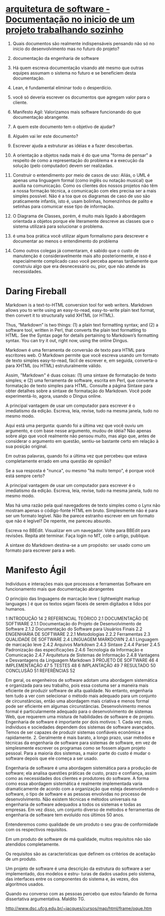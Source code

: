 # [arquitetura de software - Documentação no inicio de um projeto trabalhando sozinho](https://pt.stackoverflow.com/questions/53491/documenta%C3%A7%C3%A3o-no-inicio-de-um-projeto-trabalhando-sozinho)

1. Quais documentos são realmente indispensáveis pensando não só no inicio do desenvolvimento mas no futuro do projeto?

2. documentação da engenharia de software

3. Há quem escreva documentação visando até mesmo que outras equipes assumam o sistema no futuro e se beneficiem desta documentação.

4. Lean, é fundamental eliminar todo o desperdício.

5. você só deveria escrever os documentos que agregam valor para o cliente.

6. Manifesto Agil: Valorizamos mais software funcionando do que documentação abrangente.

7. A quem este documento tem o objetivo de ajudar?

8. Alguém vai ler este documento?

9. Escrever ajuda a estruturar as idéias e a fazer descobertas.

10. A orientação a objetos nada mais é do que uma "forma de pensar" a respeito de como a representação do problema e a execução da solução (pelo computador) devem ser realizadas.

11. Construir o entendimento por meio de casos de uso: Aliás, o UML é apenas uma linguagem formal (como inglês ou notação musical) que auxilia na comunicação. Como os clientes dos nossos projetos não têm a nossa formação técnica, a comunicação com eles precisa ser a mais simples possível. Não é a toa que os diagramas de caso de uso são praticamente infantis, isto é, usam bolinhas, homenzinhos de palito e setinhas para comunicar esse tipo de informação.

12. O Diagrama de Classes, porém, é muito mais ligado à abordagem orientada a objetos porque ele literamente descreve as classes que o sistema utilizará para solucionar o problema.

13. é uma boa prática você utilizar algum formalismo para descrever e documentar ao menos o entendimento do problema

14. Como outros colegas já comentaram, é sabido que o custo de manutenção é consideravelmente mais alto posteriormente, e isso é especialmente complicado caso você perceba apenas tardiamente que construiu algo que era desnecessário ou, pior, que não atende às necessidades.

# Daring Fireball

Markdown is a text-to-HTML conversion tool for web writers. Markdown allows you to write using an easy-to-read, easy-to-write plain text format, then convert it to structurally valid XHTML (or HTML).

Thus, “Markdown” is two things: (1) a plain text formatting syntax; and (2) a software tool, written in Perl, that converts the plain text formatting to HTML. See the Syntax page for details pertaining to Markdown’s formatting syntax. You can try it out, right now, using the online Dingus.

Markdown é uma ferramenta de conversão de texto para HTML para escritores web. O Markdown permite que você escreva usando um formato de texto simples easy-to-read, fácil de escrever e, em seguida, converta-o para XHTML (ou HTML) estruturalmente válido.

Assim, "Markdown" é duas coisas: (1) uma sintaxe de formatação de texto simples; e (2) uma ferramenta de software, escrita em Perl, que converte a formatação de texto simples para HTML. Consulte a página Sintaxe para obter detalhes sobre a sintaxe de formatação do Markdown. Você pode experimentá-lo, agora, usando o Dingus online.

A principal vantagem de usar um computador para escrever é o imediatismo da edição. Escreva, leia, revise, tudo na mesma janela, tudo no mesmo modo.

Aqui está uma pergunta: quando foi a última vez que você ouviu um argumento, e com base nesse argumento, mudou de idéia? Não apenas sobre algo que você realmente não pensou muito, mas algo que, antes de considerar o argumento em questão, sentiu-se bastante certo em relação à sua posição original.

Em outras palavras, quando foi a última vez que percebeu que estava completamente errado em uma questão de opinião?

Se a sua resposta é "nunca", ou mesmo "há muito tempo", é porque você está sempre certo?

A principal vantagem de usar um computador para escrever é o imediatismo da edição. Escreva, leia, revise, tudo na mesma janela, tudo no mesmo modo.

Mas há uma razão pela qual navegadores de texto simples como o Lynx não mostram apenas o código-fonte HTML em bruto. Simplesmente não é para ser um formato legível. Não lhe parece estranho escrever em um formato que não é legível? De repente, me pareceu absurdo.

Escreva no BBEdit.
Visualizar em um navegador.
Volte para BBEdit para revisões.
Repita até terminar.
Faça login no MT, cole o artigo, publique.

A sintaxe do Markdown destina-se a um propósito: ser usado como um formato para escrever para a web.

# Manifesto Ágil

Indivíduos e interações mais que processos e ferramentas
Software em funcionamento mais que documentação abrangentes

O princípio das linguagens de marcação leve (
lightweight markup languages
) é
que os textos sejam fáceis de serem digitados e lidos por humanos.


1 INTRODUÇÃO	14
2 REFERENCIAL TEÓRICO
2.1 DOCUMENTAÇÃO DE SOFTWARE
2.1.1 Documentação do Projeto de Desenvolvimento de Software
2.1.2 Documentação do Software para Usuários Finais
2.2 ENGENHARIA DE SOFTWARE
2.2.1 Metodologias
2.2.2 Ferramentas
2.3 QUALIDADE DE SOFTWARE
2.4 LINGUAGEM MARKDOWN
2.4.1 Linguagem de marcação leve
2.4.2 Arquivos Markdown
2.4.3 Sintaxe
2.4.4 Parser
2.4.5 Padronização das especificações
2.4.6 Tecnologia da Informação e Comunicação
2.4.7 Arquitetura de Sistemas de Informação
2.4.8 Vantagens e Desvantagens da Linguagem Markdown
3 PROJETO DE SOFTWARE	46
4 IMPLEMENTAÇÃO	47
5 TESTES	48
6 IMPLANTAÇÃO	49
7 RESULTADO	50
CONCLUSÃO	51
REFERÊNCIAS	52


Em geral, os engenheiros de software adotam uma abordagem sistemática e organizada para seu trabalho, pois essa costuma ser a maneira mais eficiente de produzir software de alta qualidade. No entanto, engenharia tem tudo a ver com selecionar o método mais adequado para um conjunto de circunstâncias, então uma abordagem mais criativa e menos formal pode ser eficiente em algumas circunstâncias. Desenvolvimento menos formal é particularmente adequado para o desenvolvimento de sistemas Web, que requerem uma mistura de habilidades de software e de projeto. Engenharia de software é importante por dois motivos: 1. Cada vez mais, indivíduos e sociedades dependem dos sistemas de software avançados. Temos de ser capazes de produzir sistemas confiáveis econômica e rapidamente. 2. Geralmente é mais barato, a longo prazo, usar métodos e técnicas da engenharia de software para sistemas de software, em vez de simplesmente escrever os programas como se fossem algum projeto pessoal. Para a maioria dos sistemas, a maior parte do custo é mudar o software depois que ele começa a ser usado.


Engenharia de software é uma abordagem sistemática para a produção de software; ela analisa questões práticas de custo, prazo e confiança, assim como as necessidades dos clientes e produtores do software. A forma como essa abordagem sistemática é realmente implementada varia dramaticamente de acordo com a organização que esteja desenvolvendo o software, o tipo de software e as pessoas envolvidas no processo de desenvolvimento. Não existem técnicas e métodos universais na engenharia de software adequados a todos os sistemas e todas as empresas. Em vez disso, um conjunto diverso de métodos e ferramentas de engenharia de software tem evoluído nos últimos 50 anos.

Entenderemos como qualidade de um produto o seu grau de conformidade com os respectivos requisitos.

Em um produto de software de má qualidade, muitos requisitos não são atendidos completamente.

Os requisitos são as características que definem os critérios de aceitação de um produto.


Um projeto de software é uma descrição da estrutura do software a ser implementado, dos modelos e estru-
turas de dados usados pelo sistema, das interfaces entre os componentes do sistema e, às vezes, dos algoritmos
usados.

Quando eu converso com as pessoas percebo que estou falando de forma dissertativa argumentativa. Maldito TG.

http://www.dsc.ufcg.edu.br/~jacques/cursos/map/html/frame/oque.htm

